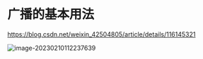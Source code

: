 # 广播的基本用法

https://blog.csdn.net/weixin_42504805/article/details/116145321





![image-20230210112237639](C:\Users\EDY\AppData\Roaming\Typora\typora-user-images\image-20230210112237639.png)